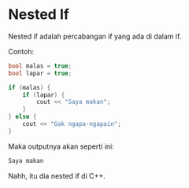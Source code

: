 # Nested If

Nested if adalah percabangan if yang ada di dalam if.

Contoh:

```cpp
bool malas = true;
bool lapar = true;

if (malas) {
    if (lapar) {
        cout << "Saya makan";
    }
} else {
    cout << "Gak ngapa-ngapain";
}
```

Maka outputnya akan seperti ini:

```bash
Saya makan
```

Nahh, itu dia nested if di C++.
